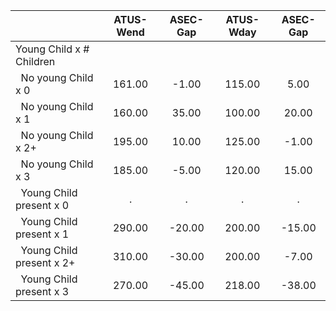 
|                      |    ATUS-Wend |     ASEC-Gap |    ATUS-Wday |     ASEC-Gap |
| -------------------- | :----------: | :----------: | :----------: | :----------: |
| Young Child x # Children |              |              |              |              |
| &nbsp;&nbsp;No young Child x 0 |       161.00 |        -1.00 |       115.00 |         5.00 |
| &nbsp;&nbsp;No young Child x 1 |       160.00 |        35.00 |       100.00 |        20.00 |
| &nbsp;&nbsp;No young Child x 2+ |       195.00 |        10.00 |       125.00 |        -1.00 |
| &nbsp;&nbsp;No young Child x 3 |       185.00 |        -5.00 |       120.00 |        15.00 |
| &nbsp;&nbsp;Young Child present x 0 |            . |            . |            . |            . |
| &nbsp;&nbsp;Young Child present x 1 |       290.00 |       -20.00 |       200.00 |       -15.00 |
| &nbsp;&nbsp;Young Child present x 2+ |       310.00 |       -30.00 |       200.00 |        -7.00 |
| &nbsp;&nbsp;Young Child present x 3 |       270.00 |       -45.00 |       218.00 |       -38.00 |

